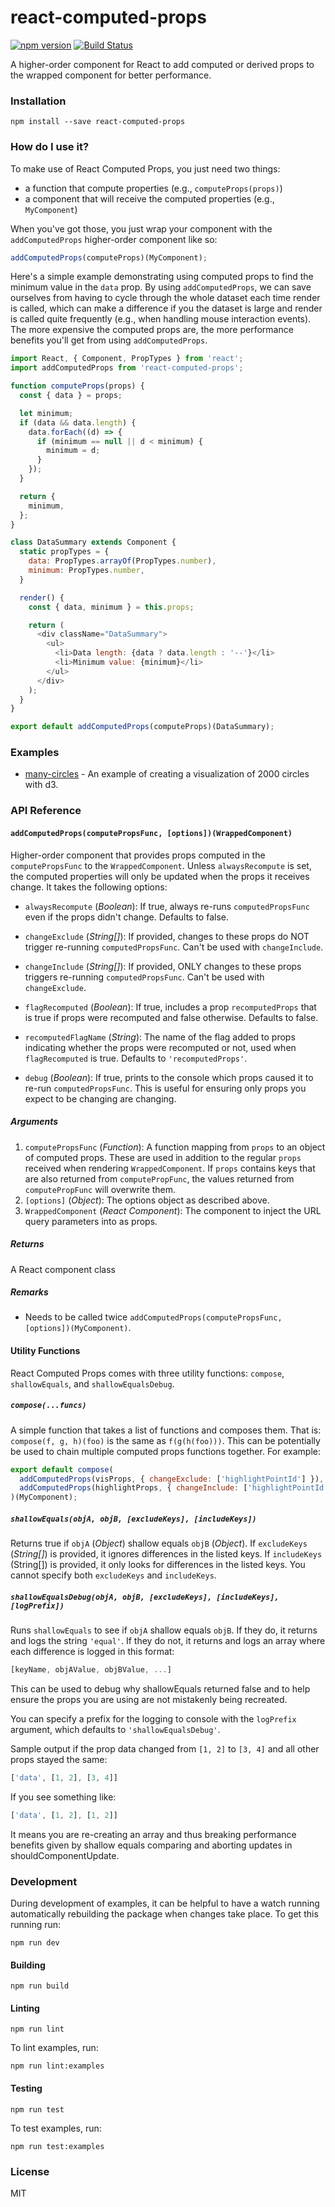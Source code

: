 # react-computed-props

[![npm version](https://badge.fury.io/js/react-computed-props.svg)](https://badge.fury.io/js/react-computed-props)
[![Build Status](https://travis-ci.org/pbeshai/react-computed-props.svg?branch=master)](https://travis-ci.org/pbeshai/react-computed-props)

A higher-order component for React to add computed or derived props to the wrapped component for better performance.

### Installation

```
npm install --save react-computed-props
```

### How do I use it?

To make use of React Computed Props, you just need two things:

- a function that compute properties (e.g., `computeProps(props)`)
- a component that will receive the computed properties (e.g., `MyComponent`)

When you've got those, you just wrap your component with the `addComputedProps` higher-order component like so:

```js
addComputedProps(computeProps)(MyComponent);
```

Here's a simple example demonstrating using computed props to find the minimum value in the `data` prop. By using `addComputedProps`, we can save ourselves from having to cycle through the whole dataset each time render is called, which can make a difference if you the dataset is large and render is called quite frequently (e.g., when handling mouse interaction events). The more expensive the computed props are, the more performance benefits you'll get from using `addComputedProps`.

```js
import React, { Component, PropTypes } from 'react';
import addComputedProps from 'react-computed-props';

function computeProps(props) {
  const { data } = props;

  let minimum;
  if (data && data.length) {
    data.forEach((d) => {
      if (minimum == null || d < minimum) {
        minimum = d;
      }
    });
  }

  return {
    minimum,
  };
}

class DataSummary extends Component {
  static propTypes = {
    data: PropTypes.arrayOf(PropTypes.number),
    minimum: PropTypes.number,
  }

  render() {
    const { data, minimum } = this.props;

    return (
      <div className="DataSummary">
        <ul>
          <li>Data length: {data ? data.length : '--'}</li>
          <li>Minimum value: {minimum}</li>
        </ul>
      </div>
    );
  }
}

export default addComputedProps(computeProps)(DataSummary);
```

### Examples

- [many-circles](https://github.com/pbeshai/react-computed-props/tree/master/examples/many-circles) - An example of creating a visualization of 2000 circles with d3.


### API Reference

#### `addComputedProps(computePropsFunc, [options])(WrappedComponent)`

Higher-order component that provides props computed in the `computePropsFunc` to the `WrappedComponent`. Unless `alwaysRecompute` is set, the computed properties will only be updated when the props it receives change. It takes the following options:


- `alwaysRecompute` (*Boolean*): If true, always re-runs `computedPropsFunc` even if the props didn't change. Defaults to false.

- `changeExclude` (*String[]*): If provided, changes to these props do NOT trigger re-running `computedPropsFunc`. Can't be used with `changeInclude`.

- `changeInclude` (*String[]*): If provided, ONLY changes to these props triggers re-running `computedPropsFunc`. Can't be used with `changeExclude`.

- `flagRecomputed` (*Boolean*): If true, includes a prop `recomputedProps` that is true if props were recomputed and false otherwise. Defaults to false.

- `recomputedFlagName` (*String*): The name of the flag added to props indicating whether the props were recomputed or not, used when `flagRecomputed` is true. Defaults to `'recomputedProps'`.

- `debug` (*Boolean*): If true, prints to the console which props caused it to re-run `computedPropsFunc`. This is useful for ensuring only props you expect to be changing are changing.

##### Arguments

1. `computePropsFunc` (*Function*): A function mapping from `props` to an object of computed props. These are used in addition to the regular `props` received when rendering `WrappedComponent`. If `props` contains keys that are also returned from `computePropFunc`, the values returned from `computePropFunc` will overwrite them.
1. `[options]` (*Object*): The options object as described above.
2. `WrappedComponent` (*React Component*): The component to inject the URL query parameters into as props.

##### Returns

A React component class

##### Remarks

* Needs to be called twice `addComputedProps(computePropsFunc, [options])(MyComponent)`.


#### Utility Functions

React Computed Props comes with three utility functions: `compose`, `shallowEquals`, and `shallowEqualsDebug`.

##### `compose(...funcs)`

A simple function that takes a list of functions and composes them. That is: `compose(f, g, h)(foo)` is the same as `f(g(h(foo)))`. This can be potentially be used to chain multiple computed props functions together. For example:

```js
export default compose(
  addComputedProps(visProps, { changeExclude: ['highlightPointId'] }),
  addComputedProps(highlightProps, { changeInclude: ['highlightPointId'] })
)(MyComponent);
```

##### `shallowEquals(objA, objB, [excludeKeys], [includeKeys])`

Returns true if `objA` (*Object*) shallow equals `objB` (*Object*). If `excludeKeys` (*String[]*) is provided, it ignores differences in the listed keys. If `includeKeys` (String[]) is provided, it only looks for differences in the listed keys. You cannot specify both `excludeKeys` and `includeKeys`.

##### `shallowEqualsDebug(objA, objB, [excludeKeys], [includeKeys], [logPrefix])`

Runs `shallowEquals` to see if `objA` shallow equals `objB`. If they do, it returns and logs the string `'equal'`. If they do not, it returns and logs an array where each difference is logged in this format:

```js
[keyName, objAValue, objBValue, ...]
```

This can be used to debug why shallowEquals returned false and to help ensure the props you are using are not mistakenly being recreated.

You can specify a prefix for the logging to console with the `logPrefix` argument, which defaults to `'shallowEqualsDebug'`.

Sample output if the prop data changed from `[1, 2]` to `[3, 4]` and all other props stayed the same:

```js
['data', [1, 2], [3, 4]]
```

If you see something like:

```js
['data', [1, 2], [1, 2]]
```

It means you are re-creating an array and thus breaking performance benefits given by shallow equals comparing and aborting updates in shouldComponentUpdate.


### Development

During development of examples, it can be helpful to have a watch running automatically rebuilding the package when changes take place. To get this running run:

```
npm run dev
```

#### Building

```
npm run build
```

#### Linting

```
npm run lint
```

To lint examples, run:

```
npm run lint:examples
```

#### Testing

```
npm run test
```

To test examples, run:

```
npm run test:examples
```


### License

MIT
